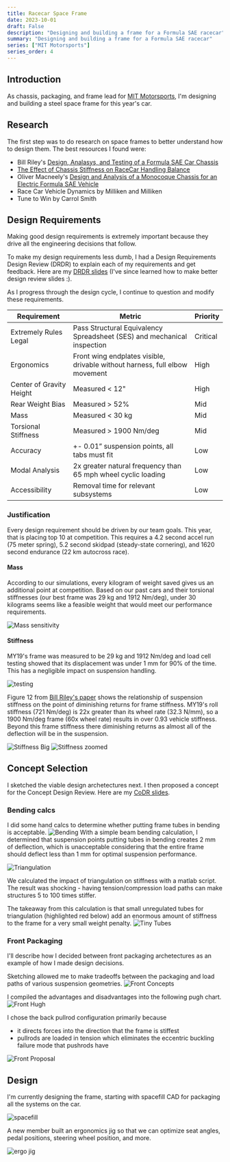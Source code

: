 ```yaml
---
title: Racecar Space Frame
date: 2023-10-01
draft: False
description: "Designing and building a frame for a Formula SAE racecar"
summary: "Designing and building a frame for a Formula SAE racecar"
series: ["MIT Motorsports"]
series_order: 4
---
```

## Introduction
As chassis, packaging, and frame lead for [MIT Motorsports](https://fsae.mit.edu/), I'm designing and building a steel space frame for this year's car.

## Research

The first step was to do research on space frames to better understand how to design them. The best resources I found were:
 - Bill Riley's [Design, Analasys, and Testing of a Formula SAE Car Chassis](https://www.researchgate.net/publication/267937654_2002-01-3300_Design_Analysis_and_Testing_of_a_Formula_SAE_Car_Chassis)
 - [The Effect of Chassis Stiffness on RaceCar Handling Balance](https://www.academia.edu/32672830/The_Effect_of_Chassis_Stiffness_on_Race_Car_Handling_Balance)
 - Oliver Macneely's [Design and Analysis of a Monocoque Chassis for an Electric Formula SAE Vehicle](https://dspace.mit.edu/handle/1721.1/147426?show=full)
 - Race Car Vehicle Dynamics by Milliken and Milliken
 - Tune to Win by Carrol Smith

## Design Requirements

Making good design requirements is extremely important because they drive all the engineering decisions that follow. 

To make my design requirements less dumb, I had a Design Requirements Design Review (DRDR) to explain each of my requirements and get feedback. Here are my [DRDR slides](https://docs.google.com/presentation/d/1_s_QFdtZt-JtposlAiHCz1c1DveoeQGZ/edit?usp=sharing&ouid=112501746677842811980&rtpof=true&sd=true) (I've since learned how to make better design review slides :). 

As I progress through the design cycle, I continue to question and modify these requirements.

| Requirement              | Metric                                                                      | Priority |
|--------------------------|-----------------------------------------------------------------------------|----------|
| Extremely Rules Legal    | Pass Structural Equivalency Spreadsheet (SES) and mechanical inspection     | Critical |
| Ergonomics               | Front wing endplates visible, drivable without harness, full elbow movement | High     |
| Center of Gravity Height | Measured < 12"                                                              | High     |
| Rear Weight Bias         | Measured > 52%                                                              | Mid      |
| Mass                     | Measured < 30 kg                                                            | Mid      |
| Torsional Stiffness      | Measured > 1900 Nm/deg                                                      | Mid      |
| Accuracy                 | +- 0.01” suspension points, all tabs must fit                               | Low      |
| Modal Analysis           | 2x greater natural frequency than 65 mph wheel cyclic loading               | Low      |
| Accessibility            | Removal time for relevant subsystems                                        | Low      |

### Justification

Every design requirement should be driven by our team goals. This year, that is placing top 10 at competition. This requires a 4.2 second accel run (75 meter spring), 5.2 second skidpad (steady-state cornering), and 1620 second endurance (22 km autocross race).

#### Mass

According to our simulations, every kilogram of weight saved gives us an additional point at competition. Based on our past cars and their torsional stiffnesses (our best frame was 29 kg and 1912 Nm/deg), under 30 kilograms seems like a feasible weight that would meet our performance requirements. 

![Mass sensitivity](images/mass_sensitivity.png)

#### Stiffness

MY19's frame was measured to be 29 kg and 1912 Nm/deg and load cell testing showed that its displacement was under 1 mm for 90% of the time. This has a negligible impact on suspension handling.

![testing](images/loadcell_testing.png)

Figure 12 from [Bill Riley's paper](https://www.researchgate.net/publication/267937654_2002-01-3300_Design_Analysis_and_Testing_of_a_Formula_SAE_Car_Chassis) shows the relationship of suspension stiffness on the point of diminishing returns for frame stiffness. MY19's roll stiffness (721 Nm/deg) is 22x greater than its wheel rate (32.3 N/mm), so a 1900 Nm/deg frame (60x wheel rate) results in over 0.93 vehicle stiffness. Beyond this frame stiffness there diminishing returns as almost all of the deflection will be in the suspension.

![Stiffness Big](images/riley_stiffness.png)
![Stiffness zoomed](images/frame_stiffness_vehicle_stiffness.png)


## Concept Selection

I sketched the viable design archetectures next. I then proposed a concept for the Concept Design Review. Here are my [CoDR slides](https://docs.google.com/presentation/d/18RmqpruyVm-Vr8MNB-Cd666L07yaRMq-xGqe2pHarT0/edit?usp=sharing).

### Bending calcs
I did some hand calcs to determine whether putting frame tubes in bending is acceptable. 
![Bending](images/bending.png)
With a simple beam bending calculation, I determined that suspension points putting tubes in bending creates 2 mm of deflection, which is unacceptable considering that the entire frame should deflect less than 1 mm for optimal suspension performance.

![Triangulation](images/stiffness_calc.png)

We calculated the impact of triangulation on stiffness with a matlab script. The result was shocking - having tension/compression load paths can make structures 5 to 100 times stiffer.

The takeaway from this calculation is that small unregulated tubes for triangulation (highlighted red below) add an enormous amount of stiffness to the frame for a very small weight penalty.
![Tiny Tubes](images/tinytubes.png)

### Front Packaging

I'll describe how I decided between front packaging archetectures as an example of how I made design decisions.

Sketching allowed me to make tradeoffs between the packaging and load paths of various suspension geometries.
![Front Concepts](images/front_concept.png)

I compiled the advantages and disadvantages into the following pugh chart.
![Front Hugh](images/front_pugh_chart.png)

I chose the back pullrod configuration primarily because
 - it directs forces into the direction that the frame is stiffest
 - pullrods are loaded in tension which eliminates the eccentric buckling failure mode that pushrods have

![Front Proposal](images/back_pullrod.png)

## Design

I'm currently designing the frame, starting with spacefill CAD for packaging all the systems on the car.

![spacefill](images/spacefill.png)

A new member built an ergonomics jig so that we can optimize seat angles, pedal positions, steering wheel position, and more.

![ergo jig](images/ergo_jig.jpg)